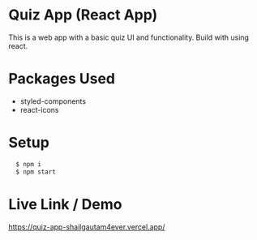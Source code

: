 # Quiz App (React App)

This is a web app with a basic quiz UI and functionality. Build with using react.

# Packages Used
- styled-components
- react-icons

# Setup
```sh
  $ npm i
  $ npm start
```

# Live Link / Demo
https://quiz-app-shailgautam4ever.vercel.app/
